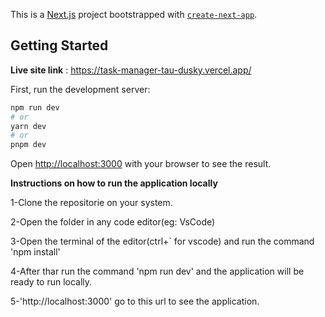 This is a [Next.js](https://nextjs.org/) project bootstrapped with [`create-next-app`](https://github.com/vercel/next.js/tree/canary/packages/create-next-app).

## Getting Started

**Live site link** : https://task-manager-tau-dusky.vercel.app/

First, run the development server:

```bash
npm run dev
# or
yarn dev
# or
pnpm dev
```

Open [http://localhost:3000](http://localhost:3000) with your browser to see the result.






**Instructions on how to run the application locally**

1-Clone the repositorie on your system.

2-Open the folder in any code editor(eg: VsCode)

3-Open the terminal of the editor(ctrl+` for vscode) and run the command 'npm install'

4-After thar run the command 'npm run dev' and the application will be ready to run locally.

5-'http://localhost:3000' go to this url to see the application.


